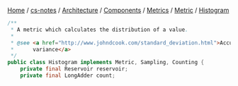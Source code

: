 [Home](https://mengxianbin.github.io) /
[cs-notes](https://mengxianbin.github.io/cs-notes/site) /
[Architecture](https://mengxianbin.github.io/cs-notes/site/Architecture) /
[Components](https://mengxianbin.github.io/cs-notes/site/Architecture/Components) /
[Metrics](https://mengxianbin.github.io/cs-notes/site/Architecture/Components/Metrics) /
[Metric](https://mengxianbin.github.io/cs-notes/site/Architecture/Components/Metrics/Metric) /
[Histogram](https://mengxianbin.github.io/cs-notes/site/Architecture/Components/Metrics/Metric/Histogram)

```java
/**
 * A metric which calculates the distribution of a value.
 *
 * @see <a href="http://www.johndcook.com/standard_deviation.html">Accurately computing running
 *      variance</a>
 */
public class Histogram implements Metric, Sampling, Counting {
    private final Reservoir reservoir;
    private final LongAdder count;
```
